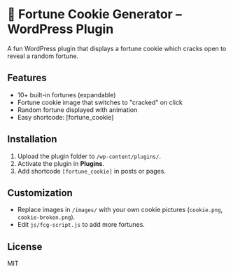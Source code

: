 # 🍪 Fortune Cookie Generator – WordPress Plugin

A fun WordPress plugin that displays a fortune cookie which cracks open to reveal a random fortune.

## Features
- 10+ built-in fortunes (expandable)
- Fortune cookie image that switches to "cracked" on click
- Random fortune displayed with animation
- Easy shortcode: [fortune_cookie]

## Installation
1. Upload the plugin folder to `/wp-content/plugins/`.
2. Activate the plugin in **Plugins**.
3. Add shortcode `[fortune_cookie]` in posts or pages.

## Customization
- Replace images in `/images/` with your own cookie pictures (`cookie.png`, `cookie-broken.png`).
- Edit `js/fcg-script.js` to add more fortunes.

## License
MIT
